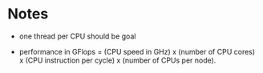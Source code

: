 # Notes

* one thread per CPU should be goal

* performance in GFlops = (CPU speed in GHz) x (number of CPU cores) x (CPU instruction per cycle) x (number of CPUs per node).
